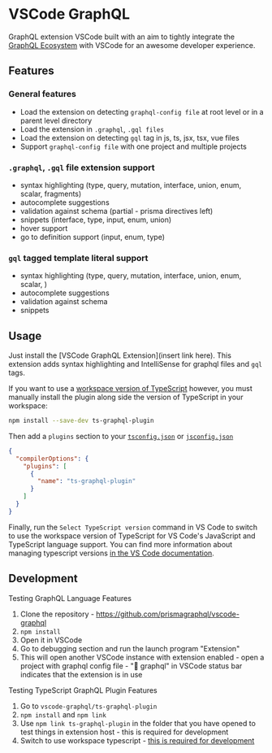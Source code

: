 # VSCode GraphQL

GraphQL extension VSCode built with an aim to tightly integrate the [GraphQL Ecosystem](https://www.prisma.io/docs/graphql-ecosystem/) with VSCode for an awesome developer experience.

## Features

### General features

- Load the extension on detecting `graphql-config file` at root level or in a parent level directory
- Load the extension in `.graphql`, `.gql files`
- Load the extension on detecting `gql` tag in js, ts, jsx, tsx, vue files
- Support `graphql-config file` with one project and multiple projects

### `.graphql`, `.gql` file extension support

- syntax highlighting (type, query, mutation, interface, union, enum, scalar, fragments)
- autocomplete suggestions
- validation against schema (partial - prisma directives left)
- snippets (interface, type, input, enum, union)
- hover support
- go to definition support (input, enum, type)

### `gql` tagged template literal support

- syntax highlighting (type, query, mutation, interface, union, enum, scalar, )
- autocomplete suggestions
- validation against schema
- snippets

## Usage

Just install the [VSCode GraphQL Extension](insert link here). This extension adds syntax highlighting and IntelliSense for graphql files and `gql` tags.

If you want to use a [workspace version of TypeScript](<(https://code.visualstudio.com/Docs/languages/typescript#_using-newer-typescript-versions)>) however, you must manually install the plugin along side the version of TypeScript in your workspace:

```bash
npm install --save-dev ts-graphql-plugin
```

Then add a `plugins` section to your [`tsconfig.json`](http://www.typescriptlang.org/docs/handbook/tsconfig-json.html) or [`jsconfig.json`](https://code.visualstudio.com/Docs/languages/javascript#_javascript-project-jsconfigjson)

```json
{
  "compilerOptions": {
    "plugins": [
      {
        "name": "ts-graphql-plugin"
      }
    ]
  }
}
```

Finally, run the `Select TypeScript version` command in VS Code to switch to use the workspace version of TypeScript for VS Code's JavaScript and TypeScript language support. You can find more information about managing typescript versions [in the VS Code documentation](https://code.visualstudio.com/Docs/languages/typescript#_using-newer-typescript-versions).

## Development

Testing GraphQL Language Features

1.  Clone the repository - https://github.com/prismagraphql/vscode-graphql
1.  `npm install`
1.  Open it in VSCode
1.  Go to debugging section and run the launch program "Extension"
1.  This will open another VSCode instance with extension enabled - open a project with graphql config file - ":electric_plug: graphql" in VSCode status bar indicates that the extension is in use

Testing TypeScript GraphQL Plugin Features

1.  Go to `vscode-graphql/ts-graphql-plugin`
1.  `npm install` and `npm link`
1.  Use `npm link ts-graphql-plugin` in the folder that you have opened to test things in extension host - this is required for development
1.  Switch to use workspace typescript - [this is required for development](https://github.com/Microsoft/TypeScript/wiki/Writing-a-Language-Service-Plugin#testing-locally)
